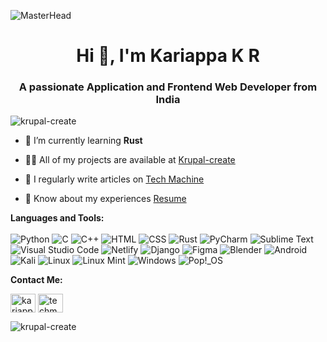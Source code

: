 ![MasterHead](https://cdn-images-1.medium.com/fit/t/1600/480/0*ngXgBNNdx6iiWP8q.png)
<h1 align="center">Hi 👋, I'm Kariappa K R</h1>
<h3 align="center">A passionate Application and Frontend Web Developer from India</h3>

<p align="left"> <img src="https://komarev.com/ghpvc/?username=krupal-create&label=Profile%20views&color=0e75b6&style=flat" alt="krupal-create" /> </p>

- 🌱 I’m currently learning **Rust**

- 👨‍💻 All of my projects are available at [Krupal-create](https://github.com/Krupal-create)

- 📝 I regularly write articles on [Tech Machine](https://techmachine.me/)

- 📄 Know about my experiences [Resume](https://drive.google.com/file/d/1V9wxcNcFbyW0mQzRdgAlPdiH_1eMvti0/view?usp=drivesdk) 

**Languages and Tools:**<br> <br>
![Python](https://img.shields.io/badge/python-3670A0?style=for-the-badge&logo=python&logoColor=ffdd54) ![C](https://img.shields.io/badge/c-%2300599C.svg?style=for-the-badge&logo=c&logoColor=white) ![C++](https://img.shields.io/badge/c++-%2300599C.svg?style=for-the-badge&logo=c%2B%2B&logoColor=white) ![HTML](https://img.shields.io/badge/html5-%23E34F26.svg?style=for-the-badge&logo=html5&logoColor=white) ![CSS](https://img.shields.io/badge/css3-%231572B6.svg?style=for-the-badge&logo=css3&logoColor=white) ![Rust](https://img.shields.io/badge/rust-%23000000.svg?style=for-the-badge&logo=rust&logoColor=white) ![PyCharm](https://img.shields.io/badge/pycharm-143?style=for-the-badge&logo=pycharm&logoColor=black&color=black&labelColor=green) ![Sublime Text](https://img.shields.io/badge/sublime_text-%23575757.svg?style=for-the-badge&logo=sublime-text&logoColor=important) ![Visual Studio Code](https://img.shields.io/badge/Visual%20Studio%20Code-0078d7.svg?style=for-the-badge&logo=visual-studio-code&logoColor=white) ![Netlify](https://img.shields.io/badge/netlify-%23000000.svg?style=for-the-badge&logo=netlify&logoColor=#00C7B7) ![Django](https://img.shields.io/badge/django-%23092E20.svg?style=for-the-badge&logo=django&logoColor=white) ![Figma](https://img.shields.io/badge/figma-%23F24E1E.svg?style=for-the-badge&logo=figma&logoColor=white) ![Blender](https://img.shields.io/badge/blender-%23F5792A.svg?style=for-the-badge&logo=blender&logoColor=white) ![Android](https://img.shields.io/badge/Android-3DDC84?style=for-the-badge&logo=android&logoColor=white) ![Kali](https://img.shields.io/badge/Kali-268BEE?style=for-the-badge&logo=kalilinux&logoColor=white) ![Linux](https://img.shields.io/badge/Linux-FCC624?style=for-the-badge&logo=linux&logoColor=black) ![Linux Mint](https://img.shields.io/badge/Linux%20Mint-87CF3E?style=for-the-badge&logo=Linux%20Mint&logoColor=white) ![Windows](https://img.shields.io/badge/Windows-0078D6?style=for-the-badge&logo=windows&logoColor=white) ![Pop!\_OS](https://img.shields.io/badge/Pop!_OS-48B9C7?style=for-the-badge&logo=Pop!_OS&logoColor=white) 

**Contact Me:**
<p align="left">
<a href="https://linkedin.com/in/kariappa-k-r-a4a576229" target="blank"><img align="center" src="https://raw.githubusercontent.com/rahuldkjain/github-profile-readme-generator/master/src/images/icons/Social/linked-in-alt.svg" alt="kariappa-k-r-a4a576229" height="30" width="40" /></a>
<a href="https://www.youtube.com/@techmachine2003" target="blank"><img align="center" src="https://raw.githubusercontent.com/rahuldkjain/github-profile-readme-generator/master/src/images/icons/Social/youtube.svg" alt="techmachine2003" height="30" width="40" /></a>
</p>

<p><img align="center" src="https://github-readme-stats.vercel.app/api/top-langs?username=krupal-create&show_icons=true&locale=en&layout=compact" alt="krupal-create" /></p>




